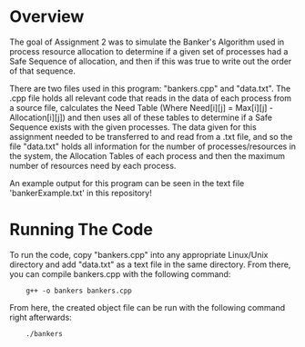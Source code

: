 # Overview
The goal of Assignment 2 was to simulate the Banker's Algorithm used in process resource allocation to determine if a given set of processes had a Safe Sequence of allocation, and then if this was true to write out the order of that sequence.

There are two files used in this program: "bankers.cpp" and "data.txt". The .cpp file holds all relevant code that reads in the data of each process from a source file, calculates the Need Table (Where Need[i][j] = Max[i][j] - Allocation[i][j]) and then uses all of these tables to determine if a Safe Sequence exists with the given processes. The data given for this assignment needed to be transferred to and read from a .txt file, and so the file "data.txt" holds all information for the number of processes/resources in the system, the Allocation Tables of each process and then the maximum number of resources need by each process.

An example output for this program can be seen in the text file 'bankerExample.txt' in this repository!

# Running The Code
To run the code, copy "bankers.cpp" into any appropriate Linux/Unix directory and add "data.txt" as a text file in the same directory. From there, you can compile bankers.cpp with the following command:

        g++ -o bankers bankers.cpp

From here, the created object file can be run with the following command right afterwards:

        ./bankers
